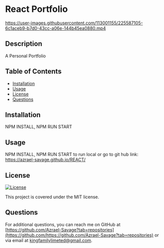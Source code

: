 # React Portfolio




https://user-images.githubusercontent.com/113001155/225587105-6c1aceb9-b7d0-43cc-a06e-144b45ea0880.mp4





## Description
A Personal Portfolio

## Table of Contents
- [Installation](#installation)
- [Usage](#usage)
- [License](#license)
- [Questions](#questions)

## Installation
NPM INSTALL, NPM RUN START

## Usage
NPM INSTALL, NPM RUN START to run local or go to git hub link: https://azrael-savage.github.io/REACT/

## License
[![License](https://img.shields.io/badge/License-MIT-yellow.svg)](https://opensource.org/licenses/MIT)

This project is covered under the MIT license.

## Questions
For additional questions, you can reach me on GitHub at [https://github.com/Azrael-Savage?tab=repositories](https://github.com/https://github.com/Azrael-Savage?tab=repositories)
or via email at kingfamilylimeted@gmail.com.
